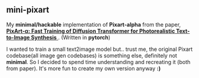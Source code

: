## mini-pixart

My **minimal/hackable** implementation of **Pixart-alpha** from the paper,
 [**PixArt-α: Fast Training of Diffusion Transformer for Photorealistic Text-to-Image Synthesis**
](https://pixart-alpha.github.io/). (Written in **pytorch**)

I wanted to train a small text2image model but..
trust me, the original Pixart codebase(all image gen codebases) is something else, definitely not **minimal**.
So I decided to spend time understanding and recreating it (both from paper). It's more fun to create my own version anyway **:)**